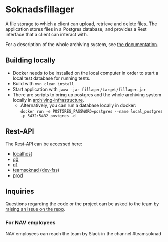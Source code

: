 # Soknadsfillager
A file storage to which a client can upload, retrieve and delete files. The application stores files in a Postgres database, and provides a Rest interface that a client can interact with.

For a description of the whole archiving system, see [the documentation](https://github.com/navikt/archiving-infrastructure/wiki).


## Building locally
* Docker needs to be installed on the local computer in order to start a local test database for running tests.
* Build with `mvn clean install`
* Start application with `java -jar fillager/target/fillager.jar`
* There are scripts to bring up postgres and the whole archiving system locally in [archiving-infrastructure](https://github.com/navikt/archiving-infrastructure/).
  * Alternatively, you can run a database locally in docker:<br />
  `docker run -e POSTGRES_PASSWORD=postgres --name local_postgres -p 5432:5432 postgres -d`

## Rest-API
The Rest-API can be accessed here:

* [localhost](http://localhost:9042/swagger-ui/index.html)
* [q0](https://soknadsfillager-q0.dev.intern.nav.no/swagger-ui/index.html)
* [q1](https://soknadsfillager-q1.dev.intern.nav.no/swagger-ui/index.html)
* [teamsoknad (dev-fss)](https://soknadsfillager.dev.intern.nav.no/swagger-ui/index.html)
* [prod](https://soknadsfillager.intern.nav.no/swagger-ui/index.html)

## Inquiries
Questions regarding the code or the project can be asked to the team by [raising an issue on the repo](https://github.com/navikt/soknadsfillager/issues).

### For NAV employees
NAV employees can reach the team by Slack in the channel #teamsoknad
